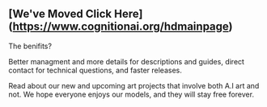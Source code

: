 
## [We've Moved Click Here] (https://www.cognitionai.org/hdmainpage) 
The benifits?

Better managment and more details for descriptions and guides, direct contact for technical questions, and faster releases. 

Read about our new and upcoming art projects that involve both A.I art and not. We hope everyone enjoys our models, and they will stay free forever.

